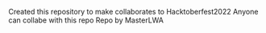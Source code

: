 Created this repository to make collaborates to Hacktoberfest2022
Anyone can collabe with this repo 
Repo by MasterLWA
